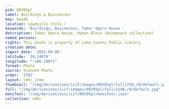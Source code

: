 ```yaml
---
pid: 00205pl
label: Buildings & Businesses
key: bandb
location: Leadville (Colo.)
keywords: 'Buildings, Businesses, Tabor Opera House '
description: Tabor Opera House, Hyman Block (Wingenach collection)
named_persons: 
rights: This photo is property of Lake County Public Library.
creation_date: 
ingest_date: '2021-04-06'
latitude: '39.24678'
longitude: "-106.29071"
format: Photo
source: Scanned Photo
order: '2792'
layout: cmhc_item
thumbnail: "/img/derivatives/iiif/images/00205pl/full/250,/0/default.jpg"
full: "/img/derivatives/iiif/images/00205pl/full/1140,/0/default.jpg"
manifest: "/img/derivatives/iiif/00205pl/manifest.json"
collection: cmhc
---
```

